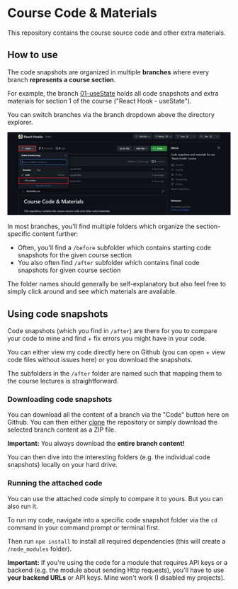 # Course Code & Materials

This repository contains the course source code and other extra materials.

## How to use

The code snapshots are organized in multiple **branches** where every branch **represents a course section**.

For example, the branch [01-useState](https://github.com/Programmer-Duck/React-Hooks/tree/01-useState) holds all code snapshots and extra materials for section 1 of the course ("React Hook - useState").

You can switch branches via the branch dropdown above the directory explorer.

![Click on the branch dropdown and then select the appropriate branch for the course section you're looking for](./selecting-a-branch.jpg)

In most branches, you'll find multiple folders which organize the section-specific content further:

- Often, you'll find a `/before` subfolder which contains starting code snapshots for the given course section
- You also often find `/after` subfolder which contains final code snapshots for given course section

The folder names should generally be self-explanatory but also feel free to simply click around and see which materials are available.

## Using code snapshots

Code snapshots (which you find in `/after`) are there for you to compare your code to mine and find + fix errors you might have in your code.

You can either view my code directly here on Github (you can open + view code files without issues here) or you download the snapshots.

The subfolders in the `/after` folder are named such that mapping them to the course lectures is straightforward.

### Downloading code snapshots

You can download all the content of a branch via the "Code" button here on Github. You can then either [clone](https://docs.github.com/en/github/creating-cloning-and-archiving-repositories/cloning-a-repository) the repository or simply download the selected branch content as a ZIP file.

**Important:** You always download the **entire branch content!**

You can then dive into the interesting folders (e.g. the individual code snapshots) locally on your hard drive.

### Running the attached code

You can use the attached code simply to compare it to yours. But you can also run it.

To run my code, navigate into a specific code snapshot folder via the `cd` command in your command prompt or terminal first.

Then run `npm install` to install all required dependencies (this will create a `/node_modules` folder).

**Important:** If you're using the code for a module that requires API keys or a backend (e.g. the module about sending Http requests), you'll have to use **your backend URLs** or API keys. Mine won't work (I disabled my projects).
